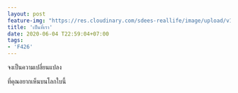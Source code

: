 ```yaml
---
layout: post
feature-img: "https://res.cloudinary.com/sdees-reallife/image/upload/v1555658919/sample_feature_img.png"
title: 'เป็นที่เรา'
date: 2020-06-04 T22:59:04+07:00
tags:
- 'F426'
---
```

จงเป็นความเปลี่ยนแปลง

<i class="fa fa-child" style="color:plum"></i>

ที่คุณอยากเห็นบนโลกใบนี้
